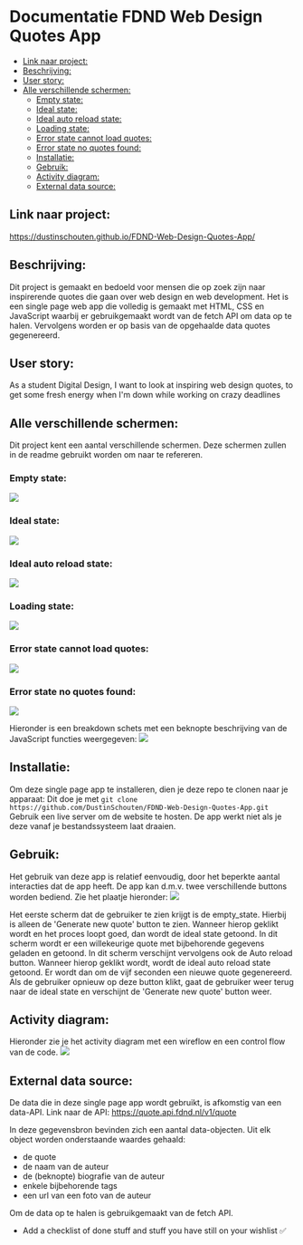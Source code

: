 # Documentatie FDND Web Design Quotes App

- [Link naar project:](#link-naar-project-)
- [Beschrijving:](#beschrijving-)
- [User story:](#user-story-)
- [Alle verschillende schermen:](#alle-verschillende-schermen-)
  * [Empty state:](#empty-state-)
  * [Ideal state:](#ideal-state-)
  * [Ideal auto reload state:](#ideal-auto-reload-state-)
  * [Loading state:](#loading-state-)
  * [Error state cannot load quotes:](#error-state-cannot-load-quotes-)
  * [Error state no quotes found:](#error-state-no-quotes-found-)
  * [Installatie:](#installatie-)
  * [Gebruik:](#gebruik-)
  * [Activity diagram:](#activity-diagram-)
  * [External data source:](#external-data-source-)


## Link naar project:
https://dustinschouten.github.io/FDND-Web-Design-Quotes-App/

## Beschrijving:
Dit project is gemaakt en bedoeld voor mensen die op zoek zijn naar inspirerende quotes die gaan over web design en web development. Het is een single page web app die volledig is gemaakt met HTML, CSS en JavaScript waarbij er gebruikgemaakt wordt van de fetch API om data op te halen. Vervolgens worden er op basis van de opgehaalde data quotes gegenereerd.

## User story: 
As a student Digital Design, I want to look at inspiring web design quotes, to get some fresh energy when I'm down while working on crazy deadlines

## Alle verschillende schermen:
Dit project kent een aantal verschillende schermen. Deze schermen zullen in de readme gebruikt worden om naar te refereren.

### Empty state:
![](projectbeschrijving_images/empty_state_new.png)

### Ideal state:
![](projectbeschrijving_images/ideal_state_new.png)

### Ideal auto reload state:
![](projectbeschrijving_images/ideal_auto_reload_state_new.png)

### Loading state:
![](projectbeschrijving_images/loading_state_new.png)

### Error state cannot load quotes:
![](projectbeschrijving_images/error_state_cannot_load_quotes_new.png)

### Error state no quotes found:
![](projectbeschrijving_images/error_state_no_quotes_found_new.png)

Hieronder is een breakdown schets met een beknopte beschrijving van de JavaScript functies weergegeven:
![](projectbeschrijving_images/javascript_api_breakdown.png)

## Installatie:
Om deze single page app te installeren, dien je deze repo te clonen naar je apparaat:
Dit doe je met `git clone https://github.com/DustinSchouten/FDND-Web-Design-Quotes-App.git`
Gebruik een live server om de website te hosten. De app werkt niet als je deze vanaf je bestandssysteem laat draaien.

## Gebruik:
Het gebruik van deze app is relatief eenvoudig, door het beperkte aantal interacties dat de app heeft. De app kan d.m.v. twee verschillende buttons worden bediend. Zie het plaatje hieronder:
![](projectbeschrijving_images/buttons.png)

Het eerste scherm dat de gebruiker te zien krijgt is de empty_state. Hierbij is alleen de 'Generate new quote' button te zien. Wanneer hierop geklikt wordt en het proces loopt goed, dan wordt de ideal state getoond. In dit scherm wordt er een willekeurige quote met bijbehorende gegevens geladen en getoond. 
In dit scherm verschijnt vervolgens ook de Auto reload button. Wanneer hierop geklikt wordt, wordt de ideal auto reload state getoond. Er wordt dan om de vijf seconden een nieuwe quote gegenereerd. Als de gebruiker opnieuw op deze button klikt, gaat de gebruiker weer terug naar de ideal state en verschijnt de 'Generate new quote' button weer.

## Activity diagram:
Hieronder zie je het activity diagram met een wireflow en een control flow van de code.
![](projectbeschrijving_images/activity_diagram.png)

## External data source:
De data die in deze single page app wordt gebruikt, is afkomstig van een data-API.
Link naar de API: https://quote.api.fdnd.nl/v1/quote

In deze gegevensbron bevinden zich een aantal data-objecten. Uit elk object worden onderstaande waardes gehaald:
- de quote
- de naam van de auteur
- de (beknopte) biografie van de auteur
- enkele bijbehorende tags
- een url van een foto van de auteur

Om de data op te halen is gebruikgemaakt van de fetch API.



- Add a checklist of done stuff and stuff you have still on your wishlist ✅
